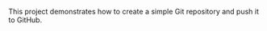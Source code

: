 <!-- My Awesome Project -->

This project demonstrates how to create a simple Git repository and push it to GitHub.
